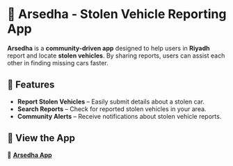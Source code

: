 # 🚗 Arsedha - Stolen Vehicle Reporting App

**Arsedha** is a **community-driven app** designed to help users in **Riyadh** report and locate **stolen vehicles**. By sharing reports, users can assist each other in finding missing cars faster.


## 🔹 Features

- **Report Stolen Vehicles** – Easily submit details about a stolen car.  
- **Search Reports** – Check for reported stolen vehicles in your area.  
- **Community Alerts** – Receive notifications about stolen vehicle reports.  


## 📲 View the App  

🔗 **[Arsedha App](https://arsedha.flutterflow.app/)**  
